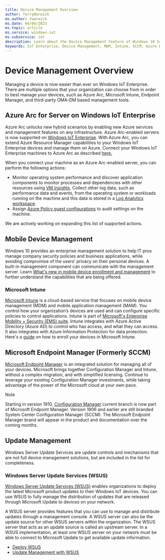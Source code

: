 ```yaml
---
title: Device Management Overview
author: TerryWarwick
ms.author: twarwick
ms.date: 04/04/2023
ms.topic: article
ms.service: windows-iot
ms.subservice: iot
description: Learn about the Device Management feature of Windows 10 IoT Enterprise.
keywords: IoT Enterprise, Device Management, MDM, Intune, SCCM, Azure Device Twin, Endpoint Manager, Device Health
---
```

# Device Management Overview

Managing a device is now easier than ever on Windows IoT Enterprise. There are multiple options that your organization can choose from in order to best manage your devices, such as Azure Arc, Microsoft Intune, Endpoint Manager, and third-party OMA-DM based management tools.

## Azure Arc for Server on Windows IoT Enterprise

Azure Arc unlocks new hybrid scenarios by enabling new Azure services and management features on any infrastructure. Azure Arc-enabled servers is now supported on [Windows IoT Enterprise](/azure/azure-arc/servers/prerequisites#supported-environments). With Azure Arc, you can extend Azure Resource Manager capabilities to your Windows IoT Enterprise devices and manage them on Azure. Connect your Windows IoT Enterprise machines to Azure Arc as described [here.](/azure/azure-arc/servers/learn/quick-enable-hybrid-vm)

When you connect your machine as an Azure Arc-enabled server, you can perform the following actions:

* Monitor operating system performance and discover application components to monitor processes and dependencies with other resources using [VM insights](/azure/azure-monitor/vm/vminsights-overview). Collect other log data, such as performance data and events, from the operating system or workloads running on the machine and this data is stored in a [Log Analytics workspace](/azure/azure-monitor/logs/log-analytics-workspace-overview).
* Assign [Azure Policy guest configurations](/azure/governance/machine-configuration/overview) to audit settings on the machine.

We are actively working on expanding this list of supported actions.

## Mobile Device Management

Windows 10 provides an enterprise management solution to help IT pros manage company security policies and business applications, while avoiding compromise of the users’ privacy on their personal devices. A built-in management component can communicate with the management server. Learn [What's new in mobile device enrollment and management](/windows/client-management/mdm/new-in-windows-mdm-enrollment-management#whatsnew10) to further understand the capabilities that are being offered.

### Microsoft Intune

[Microsoft Intune](/mem/intune/fundamentals/what-is-intune) is a cloud-based service that focuses on mobile device management (MDM) and mobile application management (MAM). You control how your organization’s devices are used and can configure specific policies to control applications. Intune is part of [Microsoft's Enterprise Mobility + Security (EMS) suite](https://www.microsoft.com/microsoft-365/enterprise-mobility-security?rtc=1). Intune integrates with Azure Active Directory (Azure AD) to control who has access, and what they can access. It also integrates with Azure Information Protection for data protection. Here's a [guide](/mem/intune/enrollment/windows-bulk-enroll) on how to enroll your devices in Microsoft Intune.

## Microsoft Endpoint Manager (Formerly SCCM)

[Microsoft Endpoint Manager](/mem/configmgr/core/understand/introduction) is an integrated solution for managing all of your devices. Microsoft brings together Configuration Manager and Intune, without a complex migration, and with simplified licensing. Continue to leverage your existing Configuration Manager investments, while taking advantage of the power of the Microsoft cloud at your own pace.

> [!NOTE]
> Starting in version 1910, [Configuration Manager](/mem/configmgr/core/understand/what-happened-to-sccm) current branch is now part of Microsoft Endpoint Manager. Version 1906 and earlier are still branded System Center Configuration Manager (SCCM). The Microsoft Endpoint Manager brand will appear in the product and documentation over the coming months.

## Update Management

Windows Server Update Services are update controls and mechanisms that are not full device management solutions, but are included in the list for completeness.

### Windows Server Update Services (WSUS)

[Windows Server Update Services (WSUS)](/windows-server/administration/windows-server-update-services/get-started/windows-server-update-services-wsus) enables organizations to deploy the latest Microsoft product updates to their Windows IoT devices. You can use WSUS to fully manage the distribution of updates that are released through Microsoft Update to devices on your network.

A WSUS server provides features that you can use to manage and distribute updates through a management console. A WSUS server can also be the update source for other WSUS servers within the organization. The WSUS server that acts as an update source is called an upstream server. In a WSUS implementation, at least one WSUS server on your network must be able to connect to Microsoft Update to get available update information.

* [Deploy WSUS](/windows-server/administration/windows-server-update-services/deploy/deploy-windows-server-update-services)
* [Update Management with WSUS](/windows-server/administration/windows-server-update-services/manage/update-management-with-windows-server-update-services)

